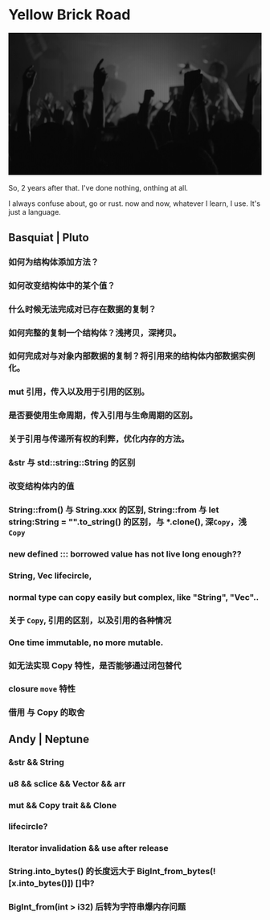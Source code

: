 # Yellow Brick Road

![hero](./assets/hero-bg.jpg)

So, 2 years after that. I've done nothing, onthing at all.

I always confuse about, go or rust. now and now, whatever I learn, I use. It's just a language.

## Basquiat | Pluto

### 如何为结构体添加方法？

### 如何改变结构体中的某个值？

### 什么时候无法完成对已存在数据的复制？

### 如何完整的复制一个结构体？浅拷贝，深拷贝。

### 如何完成对与对象内部数据的复制？将引用来的结构体内部数据实例化。

### mut 引用，传入以及用于引用的区别。

### 是否要使用生命周期，传入引用与生命周期的区别。

### 关于引用与传递所有权的利弊，优化内存的方法。

### &str 与 std::string::String 的区别

### 改变结构体内的值

### String::from() 与 String.xxx 的区别, String::from 与 let string:String = "".to_string() 的区别，与 *.clone(), 深`Copy`，浅`Copy`

### new defined ::: borrowed value has not live long enough??

### String, Vec lifecircle, 

### normal type can copy easily but complex, like "String", "Vec"..

### 关于 `Copy`, 引用的区别，以及引用的各种情况

### One time immutable, no more mutable.

### 如无法实现 Copy 特性，是否能够通过闭包替代

### closure `move` 特性

### 借用 与 Copy 的取舍

## Andy | Neptune

### &str && String

### u8 && sclice && Vector && arr 

### mut && Copy trait && Clone

### lifecircle?

### Iterator invalidation && use after release

### String.into_bytes() 的长度远大于 BigInt_from_bytes(![x.into_bytes()]) []中?

### BigInt_from(int > i32) 后转为字符串爆内存问题
